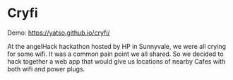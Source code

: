 # Cryfi
Demo: https://yatso.github.io/cryfi/

At the angelHack hackathon hosted by HP in Sunnyvale, we were all crying for some wifi. It was a common pain point we all shared. So we decided to hack together a web app that would give us locations of nearby Cafes with both wifi and power plugs.
